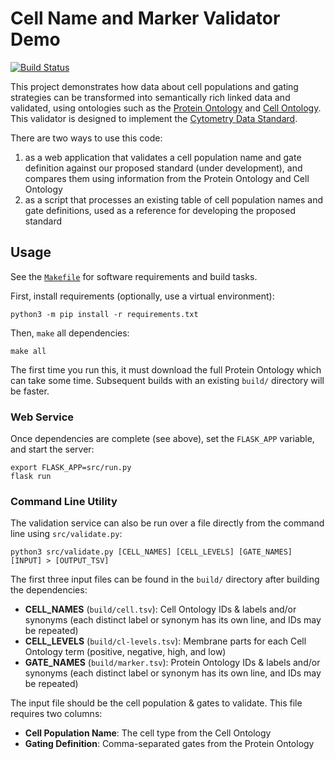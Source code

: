 # Cell Name and Marker Validator Demo

[![Build Status](https://travis-ci.com/jamesaoverton/cell-name-and-marker-validator.svg?branch=master)](https://travis-ci.com/jamesaoverton/cell-name-and-marker-validator)

This project demonstrates how data about cell populations and gating strategies can be transformed into semantically rich linked data and validated, using ontologies such as the [Protein Ontology](https://pir.georgetown.edu/pro/) and [Cell Ontology](http://obofoundry.org/ontology/cl.html). This validator is designed to implement the [Cytometry Data Standard](https://docs.google.com/document/d/1vGg3R745uuSH7bcKjukf_Mm5CIt5kgImU79wZbD-8zE).

There are two ways to use this code:

1. as a web application that validates a cell population name and gate definition against our proposed standard (under development), and compares them using information from the Protein Ontology and Cell Ontology
2. as a script that processes an existing table of cell population names and gate definitions, used as a reference for developing the proposed standard

## Usage

See the [`Makefile`](Makefile) for software requirements and build tasks.

First, install requirements (optionally, use a virtual environment):
```
python3 -m pip install -r requirements.txt
```

Then, `make` all dependencies:
```
make all
```

The first time you run this, it must download the full Protein Ontology which can take some time. Subsequent builds with an existing `build/` directory will be faster.

### Web Service

Once dependencies are complete (see above), set the `FLASK_APP` variable, and start the server:

```
export FLASK_APP=src/run.py
flask run
```

### Command Line Utility

The validation service can also be run over a file directly from the command line using `src/validate.py`:

```
python3 src/validate.py [CELL_NAMES] [CELL_LEVELS] [GATE_NAMES] [INPUT] > [OUTPUT_TSV]
```

The first three input files can be found in the `build/` directory after building the dependencies:
* **CELL_NAMES** (`build/cell.tsv`): Cell Ontology IDs & labels and/or synonyms (each distinct label or synonym has its own line, and IDs may be repeated)
* **CELL_LEVELS** (`build/cl-levels.tsv`): Membrane parts for each Cell Ontology term (positive, negative, high, and low)
* **GATE_NAMES** (`build/marker.tsv`): Protein Ontology IDs & labels and/or synonyms (each distinct label or synonym has its own line, and IDs may be repeated)

The input file should be the cell population & gates to validate. This file requires two columns:
* **Cell Population Name**: The cell type from the Cell Ontology
* **Gating Definition**: Comma-separated gates from the Protein Ontology
